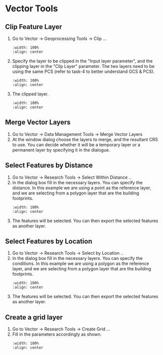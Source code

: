 # Vector Tools

## Clip Feature Layer

1. Go to Vector -> Geoprocessing Tools -> Clip ...
    ```{image} ../../_static/0315task16/img1.png
    :width: 100%
    :align: center
    ```

2. Specify the layer to be clipped in the "Input layer parameter", and the clipping layer in the "Clip Layer" parameter. The two layers need to be using the same PCS (refer to task-4 to better understand GCS & PCS).
    ```{image} ../../_static/0315task16/img2.png
    :width: 100%
    :align: center
    ```

3. The clipped layer.
    ```{image} ../../_static/0315task16/img3.png
    :width: 100%
    :align: center
    ```

## Merge Vector Layers
1. Go to Vector -> Data Management Tools -> Merge Vector Layers
2. At the window dialog choose the layers to merge, and the resultant CRS to use. You can decide whether it will be a temporary layer or a permanent layer by specifying it in the dialogue.

## Select Features by Distance
1. Go to Vector -> Research Tools -> Select Within Distance ..
2. In the dialog box fill in the necessary layers. You can specify the distance. In this example we are using a point as the reference layer, and we are selecting from a polygon layer that are the building footprints.
    ```{image} ../../_static/0315task16/img4.png
    :width: 100%
    :align: center
    ```
3. The features will be selected. You can then export the selected features as another layer.

## Select Features by Location
1. Go to Vector -> Research Tools -> Select by Location ..
2. In the dialog box fill in the necessary layers. You can specify the conditions. In this example we are using a polygon as the reference layer, and we are selecting from a polygon layer that are the building footprints.
    ```{image} ../../_static/0315task16/img5.png
    :width: 100%
    :align: center
    ```
3. The features will be selected. You can then export the selected features as another layer.

## Create a grid layer
1. Go to Vector -> Research Tools -> Create Grid ...
2. Fill in the parameters accordingly as shown.
    ```{image} ../../_static/0315task16/img6.png
    :width: 100%
    :align: center
    ```